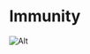 # Immunity

![Alt](https://repobeats.axiom.co/api/embed/10d02370c829c6bce09e71bee20ebc1cba320892.svg "Repobeats analytics image")

